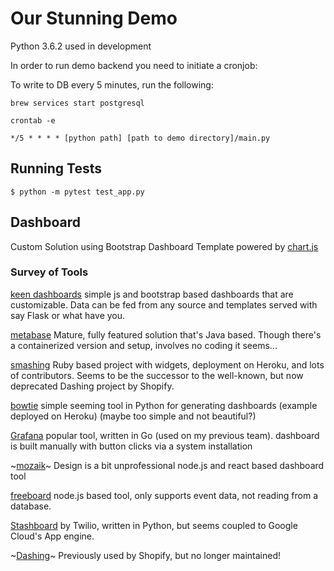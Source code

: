 # Our Stunning Demo
Python 3.6.2 used in development

In order to run demo backend you need to initiate a cronjob:

To write to DB every 5 minutes, run the following:

`brew services start postgresql`

`crontab -e`

`*/5 * * * * [python path] [path to demo directory]/main.py`


## Running Tests

`$ python -m pytest test_app.py`

## Dashboard


Custom Solution using Bootstrap Dashboard Template powered by [chart.js](https://www.chartjs.org/)

### Survey of Tools

[keen dashboards](https://github.com/keen/dashboards)
simple js and bootstrap based dashboards that are customizable. 
Data can be fed from any source and templates served with say Flask or 
what have you.

[metabase](https://metabase.com/)
Mature, fully featured solution that's Java based. Though there's a containerized version and setup, involves no coding it seems...

[smashing](https://github.com/Smashing/smashing)
Ruby based project with widgets, deployment on Heroku, and lots of contributors.
Seems to be the successor to the well-known, but now deprecated Dashing project by Shopify.

[bowtie](https://github.com/jwkvam/bowtie)
simple seeming tool in Python for generating dashboards (example deployed on Heroku)
(maybe too simple and not beautiful?)

[Grafana](https://grafana.com/)
popular tool, written in Go (used on my previous team). 
dashboard is built manually with button clicks via a system installation

~[mozaik](https://github.com/plouc/mozaik)~
Design is a bit unprofessional
node.js and react based dashboard tool

[freeboard](https://github.com/Freeboard/freeboard)
node.js based tool, only supports event data, not reading from a database.

[Stashboard](http://www.stashboard.org/)
by Twilio, written in Python, but seems coupled to Google Cloud's App engine.


~[Dashing](https://github.com/Shopify/dashing)~
Previously used by Shopify, but no longer maintained!

